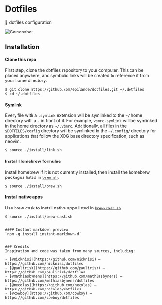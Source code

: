 # Dotfiles
:house_with_garden: dotfiles configuration

![Screenshot](http://i.imgur.com/Fv4Dqdf.png)


## Installation
#### Clone this repo
First step, clone the dotfiles repository to your computer. This can be placed anywhere, and symbolic links will be created to reference it from your home directory.
``` bash
$ git clone https://github.com/epilande/dotfiles.git ~/.dotfiles
$ cd ~/.dotfiles
```

#### Symlink
Every file with a `.symlink` extension will be symlinked to the `~/` home directory with a `.` in front of it. For example, `vimrc.symlink` will be symlinked in the home directory as `~/.vimrc`. Additionally, all files in the `$DOTFILES/config` directory will be symlinked to the `~/.config/` directory for applications that follow the XDG base directory specification, such as neovim.
``` bash
$ source ./install/link.sh
```

#### Install Homebrew formulae
Install homebrew if it is not currently installed, then install the homebrew packages listed in [`brew.sh`](install/brew.sh).
```bash
$ source ./install/brew.sh
```

#### Install native apps
Use brew cask to install native apps listed in [`brew-cask.sh`](install/brew-cask.sh).
```bash
$ source ./install/brew-cask.sh
```


```

#### Instant markdown preview
`npm -g install instant-markdown-d`


### Credits
Inspiration and code was taken from many sources, including:

- [@nicknisi](https://github.com/nicknisi) – https://github.com/nicknisi/dotfiles
- [@paulirish](https://github.com/paulirish) – https://github.com/paulirish/dotfiles
- [@mathiasbynens](https://github.com/mathiasbynens) – https://github.com/mathiasbynens/dotfiles
- [@necolas](https://github.com/necolas) – https://github.com/necolas/dotfiles
- [@cowboy](https://github.com/cowboy) – https://github.com/cowboy/dotfiles
